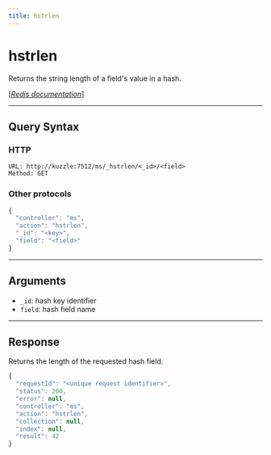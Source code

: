 ```yaml
---
title: hstrlen
---
```


# hstrlen

<SinceBadge version="1.0.0" />

Returns the string length of a field's value in a hash.

[[_Redis documentation_]](https://redis.io/commands/hstrlen)

---

## Query Syntax

### HTTP

```http
URL: http://kuzzle:7512/ms/_hstrlen/<_id>/<field>
Method: GET
```

### Other protocols

```js
{
  "controller": "ms",
  "action": "hstrlen",
  "_id": "<key>",
  "field": "<field>"
}
```

---

## Arguments

- `_id`: hash key identifier
- `field`: hash field name

---

## Response

Returns the length of the requested hash field.

```javascript
{
  "requestId": "<unique request identifier>",
  "status": 200,
  "error": null,
  "controller": "ms",
  "action": "hstrlen",
  "collection": null,
  "index": null,
  "result": 42
}
```
